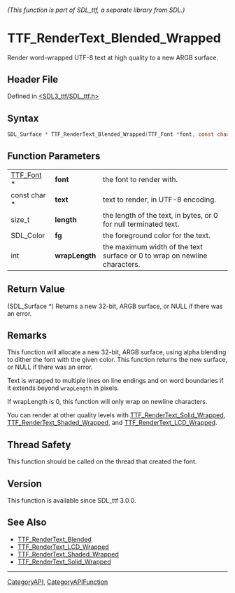 ###### (This function is part of SDL_ttf, a separate library from SDL.)
# TTF_RenderText_Blended_Wrapped

Render word-wrapped UTF-8 text at high quality to a new ARGB surface.

## Header File

Defined in [<SDL3_ttf/SDL_ttf.h>](https://github.com/libsdl-org/SDL_ttf/blob/main/include/SDL3_ttf/SDL_ttf.h)

## Syntax

```c
SDL_Surface * TTF_RenderText_Blended_Wrapped(TTF_Font *font, const char *text, size_t length, SDL_Color fg, int wrapLength);
```

## Function Parameters

|                        |                |                                                                           |
| ---------------------- | -------------- | ------------------------------------------------------------------------- |
| [TTF_Font](TTF_Font) * | **font**       | the font to render with.                                                  |
| const char *           | **text**       | text to render, in UTF-8 encoding.                                        |
| size_t                 | **length**     | the length of the text, in bytes, or 0 for null terminated text.          |
| SDL_Color              | **fg**         | the foreground color for the text.                                        |
| int                    | **wrapLength** | the maximum width of the text surface or 0 to wrap on newline characters. |

## Return Value

(SDL_Surface *) Returns a new 32-bit, ARGB surface, or NULL if there was an
error.

## Remarks

This function will allocate a new 32-bit, ARGB surface, using alpha
blending to dither the font with the given color. This function returns the
new surface, or NULL if there was an error.

Text is wrapped to multiple lines on line endings and on word boundaries if
it extends beyond `wrapLength` in pixels.

If wrapLength is 0, this function will only wrap on newline characters.

You can render at other quality levels with
[TTF_RenderText_Solid_Wrapped](TTF_RenderText_Solid_Wrapped),
[TTF_RenderText_Shaded_Wrapped](TTF_RenderText_Shaded_Wrapped), and
[TTF_RenderText_LCD_Wrapped](TTF_RenderText_LCD_Wrapped).

## Thread Safety

This function should be called on the thread that created the font.

## Version

This function is available since SDL_ttf 3.0.0.

## See Also

- [TTF_RenderText_Blended](TTF_RenderText_Blended)
- [TTF_RenderText_LCD_Wrapped](TTF_RenderText_LCD_Wrapped)
- [TTF_RenderText_Shaded_Wrapped](TTF_RenderText_Shaded_Wrapped)
- [TTF_RenderText_Solid_Wrapped](TTF_RenderText_Solid_Wrapped)

----
[CategoryAPI](CategoryAPI), [CategoryAPIFunction](CategoryAPIFunction)

